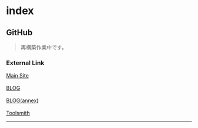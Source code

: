 # index

## GitHub


>再構築作業中です。

### External Link

[Main Site](https://watanabe3ti.com/)  
<br>
[BLOG](https://watanabe3ti.txt-nifty.com/)  
<br>
[BLOG(annex)](https://wiki.watanabe3ti.com)  
<br>
[Toolsmith](https://toolsmith.watanabe3ti.com)  

---
